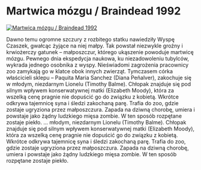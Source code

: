 Martwica mózgu / Braindead 1992 
=============
[![Martwica mózgu / Braindead 1992 ](http://vidos.pl/images/player.gif)](http://vidos.pl/martwica-mozgu-braindead-1992)

 Dawno temu ogromne szczury z rozbitego statku nawiedziły Wyspę Czaszek, gwałcąc żyjące na niej małpy. Tak powstał niezwykle groźny i krwiożerczy gatunek – małposzczur, którego ukąszenie powoduje martwicę mózgu. Pewnego dnia ekspedycja naukowa, ku niezadowoleniu tubylców, wykrada jednego osobnika z wyspy. Nieświadomi zagrożenia pracownicy zoo zamykają go w klatce obok innych zwierząt. Tymczasem córka właścicieli sklepu – Paquita Maria Sanchez (Diana Peñalver), zakochuje się w młodym, niezdarnym Lionelu (Timothy Balme). Chłopak znajduje się pod silnym wpływem konserwatywnej matki (Elizabeth Moody), która za wszelką cenę pragnie nie dopuścić go do związku z kobietą. Wkrótce odkrywa tajemnicę syna i śledzi zakochaną parę. Trafia do zoo, gdzie zostaje ugryziona przez małposzczura. Zapada na dziwną chorobę, umiera i powstaje jako żądny ludzkiego mięsa zombie. W ten sposób rozpętane zostaje piekło.   ... młodym, niezdarnym Lionelu (Timothy Balme). Chłopak znajduje się pod silnym wpływem konserwatywnej matki (Elizabeth Moody), która za wszelką cenę pragnie nie dopuścić go do związku z kobietą. Wkrótce odkrywa tajemnicę syna i śledzi zakochaną parę. Trafia do zoo, gdzie zostaje ugryziona przez małposzczura. Zapada na dziwną chorobę, umiera i powstaje jako żądny ludzkiego mięsa zombie. W ten sposób rozpętane zostaje piekło.
